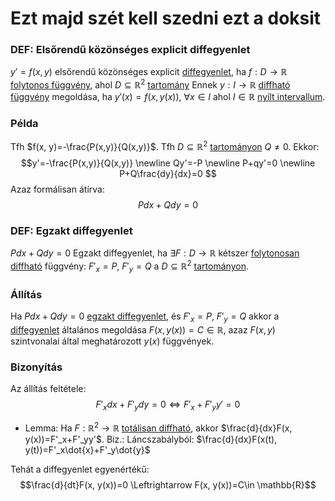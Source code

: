 # Ezt majd szét kell szedni ezt a doksit

### DEF: Elsőrendű közönséges explicit diffegyenlet
$y'=f(x,y)$ elsőrendű közönséges explicit [diffegyenlet](differencial-egyenlet.md), ha $f:D\to \mathbb{R}$ [folytonos függvény](fuggveny-folytonossaga.md), ahol $D\subseteq \mathbb{R}^2$ [tartomány](tartomany.md)
Ennek $y:I\to \mathbb{R}$ [diffható függvény](totalis-diffhatosag.md) megoldása, ha $y'(x)=f(x, y(x)),\  \forall x\in I$ ahol $I\in \mathbb{R}$ [nyílt intervallum](nyilt-halmaz.md).

### Példa
Tfh $f(x, y)=-\frac{P(x,y)}{Q(x,y)}$. Tfh $D\subseteq\mathbb{R}^2$ [tartományon](tartomany.md) $Q\neq0$. Ekkor:
$$y'=-\frac{P(x,y)}{Q(x,y)} \newline
Qy'=-P \newline
P+qy'=0 \newline
P+Q\frac{dy}{dx}=0
$$
Azaz formálisan átírva:
$$Pdx+Qdy=0 $$

### DEF: Egzakt diffegyenlet
$Pdx+Qdy=0$ Egzakt diffegyenlet, ha $\exists F:D\to \mathbb{R}$ kétszer [folytonosan diffható](folytonos-diffhatosag.md) függvény: $F'_x=P,\ F'_y=Q$ a $D\subseteq \mathbb{R}^2$ [tartományon](tartomany.md).

### Állítás
Ha $Pdx+Qdy=0$ [egzakt diffegyenlet](egzakt-diffegyenlet.md), és $F'_x=P,\ F'_y=Q$ akkor a [diffegyenlet](differencial-egyenlet.md) általános megoldása $F(x, y(x))=C \in \mathbb{R}$, azaz $F(x, y)$ szintvonalai által meghatározott $y(x)$ függvények.

### Bizonyítás
Az állítás feltétele:
$$F'_xdx+F'_ydy=0 \Leftrightarrow F'_x+F'_yy'=0$$
- Lemma: Ha $F:\mathbb{R}^2\to \mathbb{R}$ [totálisan diffható](totalis-diffhatosag.md), akkor $\frac{d}{dx}F(x, y(x))=F'_x+F'_yy'$. Biz.: Láncszabályból: $\frac{d}{dx}F(x(t), y(t))=F'_x\dot{x}+F'_y\dot{y}$

Tehát a diffegyenlet egyenértékű:
$$\frac{d}{dt}F(x, y(x))=0 \Leftrightarrow F(x, y(x))=C\in \mathbb{R}$$